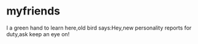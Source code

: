 # myfriends
I a green hand to learn here,old  bird says:Hey,new personality reports for duty,ask keep an eye on!

